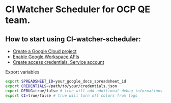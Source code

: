 # CI Watcher Scheduler for OCP QE team.

## How to start using CI-watcher-scheduler:

- [Create a Google Cloud project](https://developers.google.com/workspace/guides/create-project)
- [Enable Google Workspace APIs](https://developers.google.com/workspace/guides/enable-apis)
- [Create access credentials. Service account](https://developers.google.com/workspace/guides/create-credentials#service-account)

Export variables

```bash
export SPREADSHEET_ID=your_google_docs_spreadsheet_id
export CREDENTIALS=/path/to/your/credentials.json
export DEBUG=true/false # true will add additional debug informations in logs
export CI=true/false # true will turn off colors from logs
```